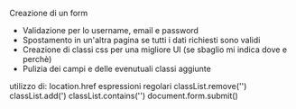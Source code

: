 Creazione di un form 
- Validazione per lo username, email e password
- Spostamento in un'altra pagina se tutti i dati richiesti sono validi
- Creazione di classi css per una migliore UI (se sbaglio mi indica dove e perchè)
- Pulizia dei campi e delle evenutuali classi aggiunte

utilizzo di:
location.href 
espressioni regolari
classList.remove('')
classList.add(')
classList.contains('')
document.form.submit()